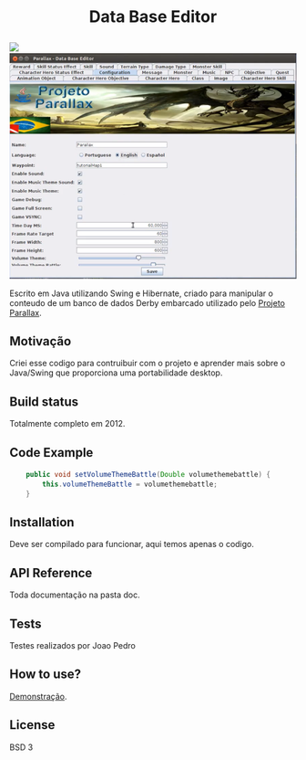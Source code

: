 # <p align="center">Data Base Editor</p>
![](databaseeditor_firtview.png)
<br>
![](databaseeditor_configuration.png)

Escrito em Java utilizando Swing e Hibernate, criado para manipular o conteudo de um banco de dados Derby embarcado utilizado pelo [Projeto Parallax](https://sourceforge.net/projects/parallaxu/files/). 

## Motivação
Criei esse codigo para contruibuir com o projeto e aprender mais sobre o Java/Swing que proporciona uma portabilidade desktop.

## Build status
Totalmente completo em 2012.

## Code Example
```java
    public void setVolumeThemeBattle(Double volumethemebattle) {
        this.volumeThemeBattle = volumethemebattle;
    }
```    
## Installation
Deve ser compilado para funcionar, aqui temos apenas o codigo.

## API Reference

Toda documentação na pasta doc.

## Tests
Testes realizados por Joao Pedro

## How to use?
[Demonstração](https://www.youtube.com/watch?v=Btg0Pez6BSs).

## License
BSD 3
